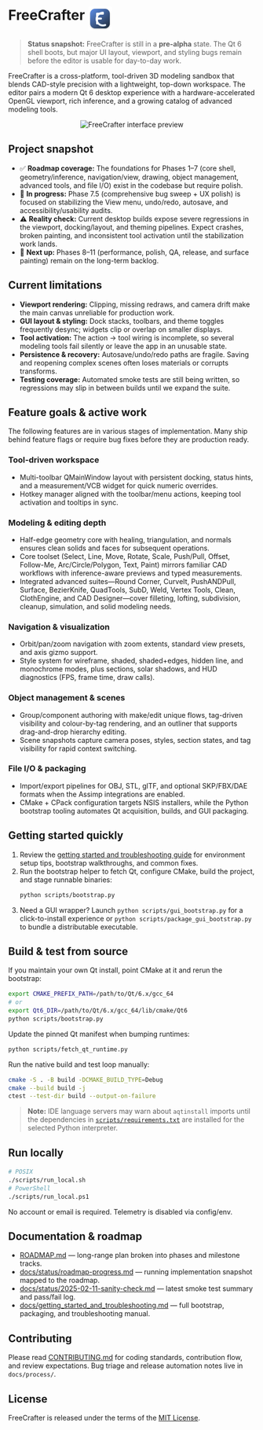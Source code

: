 # FreeCrafter <img src="docs/media/freecrafter-logo.svg" alt="FreeCrafter logo" height="48" align="top" />

> **Status snapshot:** FreeCrafter is still in a **pre-alpha** state. The Qt 6 shell boots, but major UI layout, viewport, and styling bugs remain before the editor is usable for day-to-day work.

FreeCrafter is a cross-platform, tool-driven 3D modeling sandbox that blends CAD-style precision with a lightweight, top-down workspace. The editor pairs a modern Qt 6 desktop experience with a hardware-accelerated OpenGL viewport, rich inference, and a growing catalog of advanced modeling tools.

<div align="center">
  <img width="218.5" height="328.5" alt="FreeCrafter interface preview" src="https://github.com/user-attachments/assets/27a4e54b-a6d0-4513-907d-960175ea2e24" />
</div>

## Project snapshot
- ✅ **Roadmap coverage:** The foundations for Phases 1–7 (core shell, geometry/inference, navigation/view, drawing, object management, advanced tools, and file I/O) exist in the codebase but require polish.
- 🚧 **In progress:** Phase 7.5 (comprehensive bug sweep + UX polish) is focused on stabilizing the View menu, undo/redo, autosave, and accessibility/usability audits.
- ⚠️ **Reality check:** Current desktop builds expose severe regressions in the viewport, docking/layout, and theming pipelines. Expect crashes, broken painting, and inconsistent tool activation until the stabilization work lands.
- 📅 **Next up:** Phases 8–11 (performance, polish, QA, release, and surface painting) remain on the long-term backlog.

## Current limitations
- **Viewport rendering:** Clipping, missing redraws, and camera drift make the main canvas unreliable for production work.
- **GUI layout & styling:** Dock stacks, toolbars, and theme toggles frequently desync; widgets clip or overlap on smaller displays.
- **Tool activation:** The action → tool wiring is incomplete, so several modeling tools fail silently or leave the app in an unusable state.
- **Persistence & recovery:** Autosave/undo/redo paths are fragile. Saving and reopening complex scenes often loses materials or corrupts transforms.
- **Testing coverage:** Automated smoke tests are still being written, so regressions may slip in between builds until we expand the suite.

## Feature goals & active work
The following features are in various stages of implementation. Many ship behind feature flags or require bug fixes before they are production ready.

### Tool-driven workspace
- Multi-toolbar QMainWindow layout with persistent docking, status hints, and a measurement/VCB widget for quick numeric overrides.
- Hotkey manager aligned with the toolbar/menu actions, keeping tool activation and tooltips in sync.

### Modeling & editing depth
- Half-edge geometry core with healing, triangulation, and normals ensures clean solids and faces for subsequent operations.
- Core toolset (Select, Line, Move, Rotate, Scale, Push/Pull, Offset, Follow-Me, Arc/Circle/Polygon, Text, Paint) mirrors familiar CAD workflows with inference-aware previews and typed measurements.
- Integrated advanced suites—Round Corner, CurveIt, PushANDPull, Surface, BezierKnife, QuadTools, SubD, Weld, Vertex Tools, Clean, ClothEngine, and CAD Designer—cover filleting, lofting, subdivision, cleanup, simulation, and solid modeling needs.

### Navigation & visualization
- Orbit/pan/zoom navigation with zoom extents, standard view presets, and axis gizmo support.
- Style system for wireframe, shaded, shaded+edges, hidden line, and monochrome modes, plus sections, solar shadows, and HUD diagnostics (FPS, frame time, draw calls).

### Object management & scenes
- Group/component authoring with make/edit unique flows, tag-driven visibility and colour-by-tag rendering, and an outliner that supports drag-and-drop hierarchy editing.
- Scene snapshots capture camera poses, styles, section states, and tag visibility for rapid context switching.

### File I/O & packaging
- Import/export pipelines for OBJ, STL, glTF, and optional SKP/FBX/DAE formats when the Assimp integrations are enabled.
- CMake + CPack configuration targets NSIS installers, while the Python bootstrap tooling automates Qt acquisition, builds, and GUI packaging.

## Getting started quickly
1. Review the [getting started and troubleshooting guide](docs/getting_started_and_troubleshooting.md) for environment setup tips, bootstrap walkthroughs, and common fixes.
2. Run the bootstrap helper to fetch Qt, configure CMake, build the project, and stage runnable binaries:
   ```bash
   python scripts/bootstrap.py
   ```
3. Need a GUI wrapper? Launch `python scripts/gui_bootstrap.py` for a click-to-install experience or `python scripts/package_gui_bootstrap.py` to bundle a distributable executable.

## Build & test from source
If you maintain your own Qt install, point CMake at it and rerun the bootstrap:
```bash
export CMAKE_PREFIX_PATH=/path/to/Qt/6.x/gcc_64
# or
export Qt6_DIR=/path/to/Qt/6.x/gcc_64/lib/cmake/Qt6
python scripts/bootstrap.py
```

Update the pinned Qt manifest when bumping runtimes:
```bash
python scripts/fetch_qt_runtime.py
```

Run the native build and test loop manually:
```bash
cmake -S . -B build -DCMAKE_BUILD_TYPE=Debug
cmake --build build -j
ctest --test-dir build --output-on-failure
```

> **Note:** IDE language servers may warn about `aqtinstall` imports until the dependencies in [`scripts/requirements.txt`](scripts/requirements.txt) are installed for the selected Python interpreter.

## Run locally

```bash
# POSIX
./scripts/run_local.sh
# PowerShell
./scripts/run_local.ps1
```

No account or email is required. Telemetry is disabled via config/env.

## Documentation & roadmap
- [ROADMAP.md](ROADMAP.md) — long-range plan broken into phases and milestone tracks.
- [docs/status/roadmap-progress.md](docs/status/roadmap-progress.md) — running implementation snapshot mapped to the roadmap.
- [docs/status/2025-02-11-sanity-check.md](docs/status/2025-02-11-sanity-check.md) — latest smoke test summary and pass/fail log.
- [docs/getting_started_and_troubleshooting.md](docs/getting_started_and_troubleshooting.md) — full bootstrap, packaging, and troubleshooting manual.

## Contributing
Please read [CONTRIBUTING.md](CONTRIBUTING.md) for coding standards, contribution flow, and review expectations. Bug triage and release automation notes live in `docs/process/`.

## License
FreeCrafter is released under the terms of the [MIT License](LICENSE).
